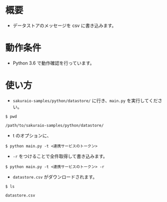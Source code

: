 # 概要

- データストアのメッセージを csv に書き込みます。

# 動作条件

- Python 3.6 で動作確認を行っています。

# 使い方

- `sakuraio-samples/python/datastore/` に行き、`main.py` を実行してください。

```
$ pwd

/path/to/sakuraio-samples/python/datastore/
```

- t のオプションに、

```
$ python main.py -t <連携サービスのトークン>
```

- `-r` をつけることで全件取得して書き込みます。

```
$ python main.py -t <連携サービスのトークン> -r
```

- `datastore.csv` がダウンロードされます。

```
$ ls 

datastore.csv
```
